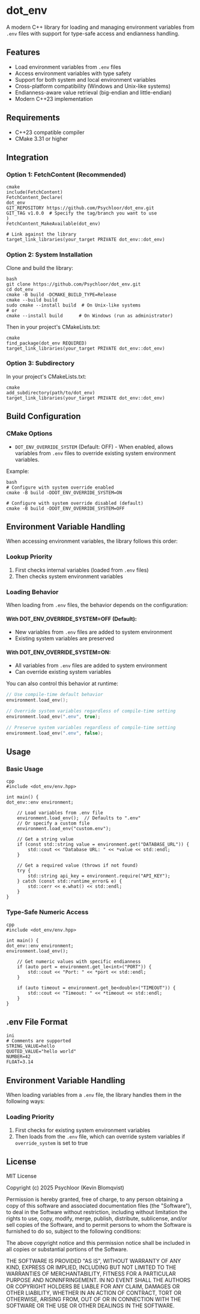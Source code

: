 ﻿# dot_env

A modern C++ library for loading and managing environment variables from `.env` files with support for type-safe access and endianness handling.

## Features

- Load environment variables from `.env` files
- Access environment variables with type safety
- Support for both system and local environment variables
- Cross-platform compatibility (Windows and Unix-like systems)
- Endianness-aware value retrieval (big-endian and little-endian)
- Modern C++23 implementation

## Requirements

- C++23 compatible compiler
- CMake 3.31 or higher

## Integration

### Option 1: FetchContent (Recommended)
```
cmake
include(FetchContent)
FetchContent_Declare(
dot_env
GIT_REPOSITORY https://github.com/Psychloor/dot_env.git
GIT_TAG v1.0.0  # Specify the tag/branch you want to use
)
FetchContent_MakeAvailable(dot_env)

# Link against the library
target_link_libraries(your_target PRIVATE dot_env::dot_env)
```
### Option 2: System Installation

Clone and build the library:
```
bash
git clone https://github.com/Psychloor/dot_env.git
cd dot_env
cmake -B build -DCMAKE_BUILD_TYPE=Release
cmake --build build
sudo cmake --install build  # On Unix-like systems
# or
cmake --install build      # On Windows (run as administrator)
```
Then in your project's CMakeLists.txt:
```
cmake
find_package(dot_env REQUIRED)
target_link_libraries(your_target PRIVATE dot_env::dot_env)
```
### Option 3: Subdirectory

In your project's CMakeLists.txt:
```
cmake
add_subdirectory(path/to/dot_env)
target_link_libraries(your_target PRIVATE dot_env::dot_env)
```

## Build Configuration

### CMake Options

- `DOT_ENV_OVERRIDE_SYSTEM` (Default: OFF) - When enabled, allows variables from `.env` files to override existing system environment variables.

Example:
```
bash
# Configure with system override enabled
cmake -B build -DDOT_ENV_OVERRIDE_SYSTEM=ON

# Configure with system override disabled (default)
cmake -B build -DDOT_ENV_OVERRIDE_SYSTEM=OFF
```
## Environment Variable Handling

When accessing environment variables, the library follows this order:

### Lookup Priority
1. First checks internal variables (loaded from `.env` files)
2. Then checks system environment variables

### Loading Behavior
When loading from `.env` files, the behavior depends on the configuration:

#### With DOT_ENV_OVERRIDE_SYSTEM=OFF (Default):
- New variables from `.env` files are added to system environment
- Existing system variables are preserved

#### With DOT_ENV_OVERRIDE_SYSTEM=ON:
- All variables from `.env` files are added to system environment
- Can override existing system variables

You can also control this behavior at runtime:
```cpp
// Use compile-time default behavior
environment.load_env();

// Override system variables regardless of compile-time setting
environment.load_env(".env", true);

// Preserve system variables regardless of compile-time setting
environment.load_env(".env", false);
```

## Usage

### Basic Usage
```
cpp
#include <dot_env/env.hpp>

int main() {
dot_env::env environment;

    // Load variables from .env file
    environment.load_env();  // Defaults to ".env"
    // Or specify a custom file
    environment.load_env("custom.env");
    
    // Get a string value
    if (const std::string value = environment.get("DATABASE_URL")) {
        std::cout << "Database URL: " << *value << std::endl;
    }
    
    // Get a required value (throws if not found)
    try {
        std::string api_key = environment.require("API_KEY");
    } catch (const std::runtime_error& e) {
        std::cerr << e.what() << std::endl;
    }
}
```
### Type-Safe Numeric Access
```
cpp
#include <dot_env/env.hpp>

int main() {
dot_env::env environment;
environment.load_env();

    // Get numeric values with specific endianness
    if (auto port = environment.get_le<int>("PORT")) {
        std::cout << "Port: " << *port << std::endl;
    }
    
    if (auto timeout = environment.get_be<double>("TIMEOUT")) {
        std::cout << "Timeout: " << *timeout << std::endl;
    }
}
```
## .env File Format
```
ini
# Comments are supported
STRING_VALUE=hello
QUOTED_VALUE="hello world"
NUMBER=42
FLOAT=3.14
```
## Environment Variable Handling

When loading variables from a `.env` file, the library handles them in the following ways:

### Loading Priority
1. First checks for existing system environment variables
2. Then loads from the `.env` file, which can override system variables if `override_system` is set to true

## License

MIT License

Copyright (c) 2025 Psychloor (Kevin Blomqvist)

Permission is hereby granted, free of charge, to any person obtaining a copy
of this software and associated documentation files (the "Software"), to deal
in the Software without restriction, including without limitation the rights
to use, copy, modify, merge, publish, distribute, sublicense, and/or sell
copies of the Software, and to permit persons to whom the Software is
furnished to do so, subject to the following conditions:

The above copyright notice and this permission notice shall be included in all
copies or substantial portions of the Software.

THE SOFTWARE IS PROVIDED "AS IS", WITHOUT WARRANTY OF ANY KIND, EXPRESS OR
IMPLIED, INCLUDING BUT NOT LIMITED TO THE WARRANTIES OF MERCHANTABILITY,
FITNESS FOR A PARTICULAR PURPOSE AND NONINFRINGEMENT. IN NO EVENT SHALL THE
AUTHORS OR COPYRIGHT HOLDERS BE LIABLE FOR ANY CLAIM, DAMAGES OR OTHER
LIABILITY, WHETHER IN AN ACTION OF CONTRACT, TORT OR OTHERWISE, ARISING FROM,
OUT OF OR IN CONNECTION WITH THE SOFTWARE OR THE USE OR OTHER DEALINGS IN THE
SOFTWARE.


